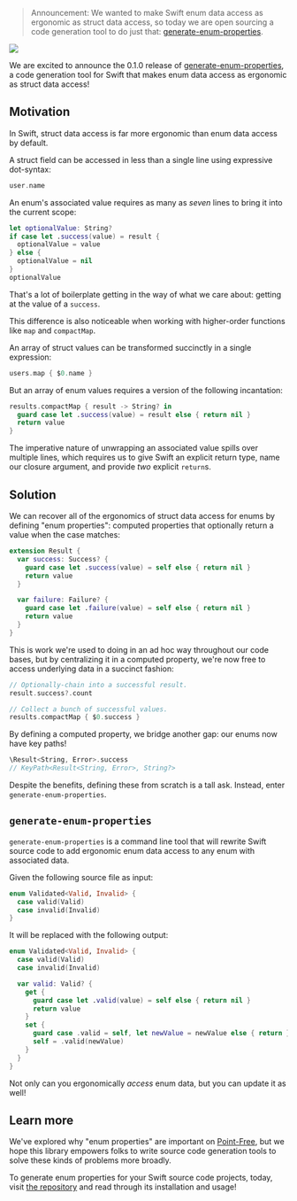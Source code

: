 > Announcement: We wanted to make Swift enum data access as ergonomic as struct data access, so
> today we are open sourcing a code generation tool to do just that:
> [generate-enum-properties](https://github.com/pointfreeco/swift-enum-properties).

![](https://d1iqsrac68iyd8.cloudfront.net/posts/0028-enum-properties/cover.png)

We are excited to announce the 0.1.0 release of
[generate-enum-properties](https://github.com/pointfreeco/swift-enum-properties), a code generation
tool for Swift that makes enum data access as ergonomic as struct data access!

## Motivation

In Swift, struct data access is far more ergonomic than enum data access by default.

A struct field can be accessed in less than a single line using expressive dot-syntax:

```swift
user.name
```

An enum's associated value requires as many as _seven_ lines to bring it into the current scope:

```swift
let optionalValue: String?
if case let .success(value) = result {
  optionalValue = value
} else {
  optionalValue = nil
}
optionalValue
```

That's a lot of boilerplate getting in the way of what we care about: getting at the value of a
`success`.

This difference is also noticeable when working with higher-order functions like `map` and
`compactMap`.

An array of struct values can be transformed succinctly in a single expression:

```swift
users.map { $0.name }
```

But an array of enum values requires a version of the following incantation:

```swift
results.compactMap { result -> String? in
  guard case let .success(value) = result else { return nil }
  return value
}
```

The imperative nature of unwrapping an associated value spills over multiple lines, which requires
us to give Swift an explicit return type, name our closure argument, and provide _two_ explicit
`return`s.

## Solution

We can recover all of the ergonomics of struct data access for enums by defining "enum properties":
computed properties that optionally return a value when the case matches:

```swift
extension Result {
  var success: Success? {
    guard case let .success(value) = self else { return nil }
    return value
  }

  var failure: Failure? {
    guard case let .failure(value) = self else { return nil }
    return value
  }
}
```

This is work we're used to doing in an ad hoc way throughout our code bases, but by centralizing it
in a computed property, we're now free to access underlying data in a succinct fashion:

```swift
// Optionally-chain into a successful result.
result.success?.count

// Collect a bunch of successful values.
results.compactMap { $0.success }
```

By defining a computed property, we bridge another gap: our enums now have key paths!

```swift
\Result<String, Error>.success
// KeyPath<Result<String, Error>, String?>
```

Despite the benefits, defining these from scratch is a tall ask. Instead, enter
`generate-enum-properties`.

## `generate-enum-properties`

`generate-enum-properties` is a command line tool that will rewrite Swift source code to add
ergonomic enum data access to any enum with associated data.

Given the following source file as input:

```swift
enum Validated<Valid, Invalid> {
  case valid(Valid)
  case invalid(Invalid)
}
```

It will be replaced with the following output:

```swift
enum Validated<Valid, Invalid> {
  case valid(Valid)
  case invalid(Invalid)

  var valid: Valid? {
    get {
      guard case let .valid(value) = self else { return nil }
      return value
    }
    set {
      guard case .valid = self, let newValue = newValue else { return }
      self = .valid(newValue)
    }
  }
}
```

Not only can you ergonomically _access_ enum data, but you can update it as well!

## Learn more

We've explored why "enum properties" are important on [Point-Free](https://www.pointfree.co), but we
hope this library empowers folks to write source code generation tools to solve these kinds of
problems more broadly.

To generate enum properties for your Swift source code projects, today, visit
[the repository](https://github.com/pointfreeco/swift-enum-properties) and read through its
installation and usage!
